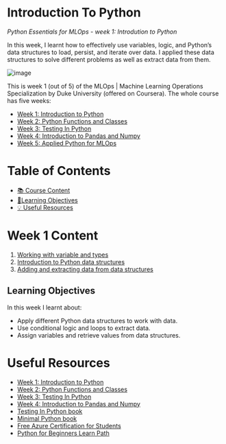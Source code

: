 # Introduction To Python

_Python Essentials for MLOps - week 1: Introdution to Python_

In this week, I learnt how to effectively use variables, logic, and Python’s data structures to load, persist, and iterate over data. I applied these data structures to solve different problems as well as extract data from them.

![image](https://github.com/uttej2001/MLOps-Machine-Learning-Operations-Specialization/assets/72940291/541e29a7-acae-429d-810d-5cd2275bea45)


This is week 1 (out of 5) of the MLOps | Machine Learning Operations Specialization by Duke University (offered on Coursera). The whole course has five weeks:

- [Week 1: Introduction to Python](https://github.com/alfredodeza/introduction-to-python)
- [Week 2: Python Functions and Classes](https://github.com/alfredodeza/python-functions-and-classes)
- [Week 3: Testing In Python](https://github.com/alfredodeza/python-testing/)
- [Week 4: Introduction to Pandas and Numpy](https://github.com/alfredodeza/pandas-and-numpy)
- [Week 5: Applied Python for MLOps](https://github.com/alfredodeza/pandas-and-numpy)

# Table of Contents

- [📚 Course Content](#week-1-content)
- [🎯Learning Objectives](#learning-objectives)
- [💡 Useful Resources](#useful-resources)

# Week 1 Content

1. [Working with variable and types](./notebooks/lesson1/)
1. [Introduction to Python data structures](./notebooks/lesson2/)
1. [Adding and extracting data from data structures](./notebooks/lesson3/)

## Learning Objectives

In this week I learnt about:

- Apply different Python data structures to work with data.
- Use conditional logic and loops to extract data.
- Assign variables and retrieve values from data structures.


# Useful Resources

- [Week 1: Introduction to Python](https://github.com/alfredodeza/introduction-to-python)
- [Week 2: Python Functions and Classes](https://github.com/alfredodeza/python-functions-and-classes)
- [Week 3: Testing In Python](https://github.com/alfredodeza/python-testing/)
- [Week 4: Introduction to Pandas and Numpy](https://github.com/alfredodeza/pandas-and-numpy)
- [Testing In Python book](https://learning.oreilly.com/library/view/testing-in-python/97986PAIML/)
- [Minimal Python book](https://www.amazon.com/Minimal-Python-efficient-programmer-onemillion2021-ebook/dp/B0855NSRR7)
- [Free Azure Certification for Students](https://docs.microsoft.com/learn/certifications/student-training-and-certification?WT.mc_id=academic-0000-alfredodeza)
- [Python for Beginners Learn Path](https://docs.microsoft.com/learn/paths/beginner-python/?WT.mc_id=academic-0000-alfredodeza)
